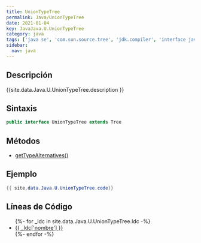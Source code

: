 ```yaml
---
title: UnionTypeTree
permalink: Java/UnionTypeTree
date: 2021-01-04
key: JavaJava.U.UnionTypeTree
category: java
tags: ['java se', 'com.sun.source.tree', 'jdk.compiler', 'interface java', 'Java 1.7']
sidebar: 
  nav: java
---
```


## Descripción
{{site.data.Java.U.UnionTypeTree.description }}

## Sintaxis
~~~java
public interface UnionTypeTree extends Tree
~~~

## Métodos
* [getTypeAlternatives()](/Java/UnionTypeTree/getTypeAlternatives)

## Ejemplo
~~~java
{{ site.data.Java.U.UnionTypeTree.code}}
~~~

## Líneas de Código
<ul>
{%- for _ldc in site.data.Java.U.UnionTypeTree.ldc -%}
   <li>
       <a href="{{_ldc['url'] }}">{{ _ldc['nombre'] }}</a>
   </li>
{%- endfor -%}
</ul>
